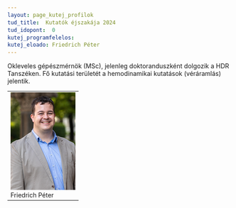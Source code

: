 ```yaml
---
layout: page_kutej_profilok
tud_title:  Kutatók éjszakája 2024
tud_idopont:  0
kutej_programfelelos: 
kutej_eloado: Friedrich Péter
---
```


Okleveles gépészmérnök (MSc), jelenleg doktoranduszként dolgozik a HDR Tanszéken. Fő kutatási területét a hemodinamikai kutatások (véráramlás) jelentik.  

<table class="picture">
<tr>
<td>

<div class="gallery">
    <img src="images/Friedrich_Peter.png" max-width="250" max-height="200">
  <div class="desc">Friedrich Péter</div>
</div>

</td>
</tr>
</table>
